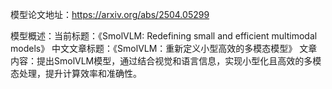 模型论文地址：https://arxiv.org/abs/2504.05299

模型概述：当前标题：《SmolVLM: Redefining small and efficient multimodal models》
中文文章标题：《SmolVLM：重新定义小型高效的多模态模型》
文章内容：提出SmolVLM模型，通过结合视觉和语言信息，实现小型化且高效的多模态处理，提升计算效率和准确性。
